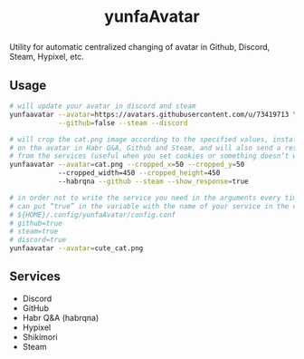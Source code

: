 
# <p align="center">yunfaAvatar</p>

Utility for automatic centralized changing of avatar in Github, Discord, Steam, Hypixel, etc.


## Usage  
```bash
# will update your avatar in discord and steam
yunfaavatar --avatar=https://avatars.githubusercontent.com/u/73419713 \
            --github=false --steam --discord

# will crop the cat.png image according to the specified values, install it
# on the avatar in Habr Q&A, Github and Steam, and will also send a response
# from the services (useful when you set cookies or something doesn’t work for you)
yunfaavatar --avatar=cat.png --cropped_x=50 --cropped_y=50
            --cropped_width=450 --cropped_height=450
            --habrqna --github --steam --show_response=true

# in order not to write the service you need in the arguments every time, you
# can put “true” in the variable with the name of your service in the config
# ${HOME}/.config/yunfaAvatar/config.conf
# github=true
# steam=true
# discord=true
yunfaavatar --avatar=cute_cat.png
```

## Services
- Discord    
- GitHub
- Habr Q&A (habrqna)
- Hypixel
- Shikimori
- Steam
